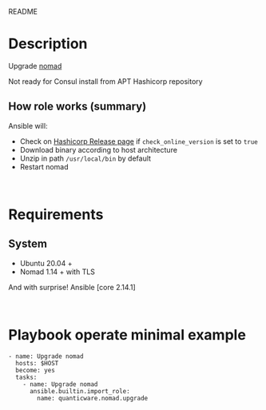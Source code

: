 README
# Description
Upgrade [nomad](https://nomadproject.io)

Not ready for Consul install from APT Hashicorp repository

## How role works (summary)
Ansible will:
- Check on [Hashicorp Release page](https://releases.hashicorp.com/nomad) if `check_online_version` is set to `true`
- Download binary according to host architecture
- Unzip in path `/usr/local/bin` by default
- Restart nomad

&nbsp;
# Requirements

## System
* Ubuntu 20.04 +
* Nomad 1.14 + with TLS

And with surprise! Ansible [core 2.14.1]

&nbsp;
# Playbook operate minimal example

```
- name: Upgrade nomad
  hosts: $HOST
  become: yes
  tasks:
    - name: Upgrade nomad
      ansible.builtin.import_role:
        name: quanticware.nomad.upgrade
```
